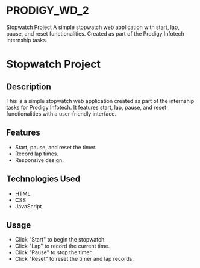 # PRODIGY_WD_2
Stopwatch Project  A simple stopwatch web application with start, lap, pause, and reset functionalities. Created as part of the Prodigy Infotech internship tasks.
# Stopwatch Project

## Description

This is a simple stopwatch web application created as part of the internship tasks for Prodigy Infotech. It features start, lap, pause, and reset functionalities with a user-friendly interface.

## Features

- Start, pause, and reset the timer.
- Record lap times.
- Responsive design.

## Technologies Used

- HTML
- CSS
- JavaScript

## Usage

- Click "Start" to begin the stopwatch.
- Click "Lap" to record the current time.
- Click "Pause" to stop the timer.
- Click "Reset" to reset the timer and lap records.
